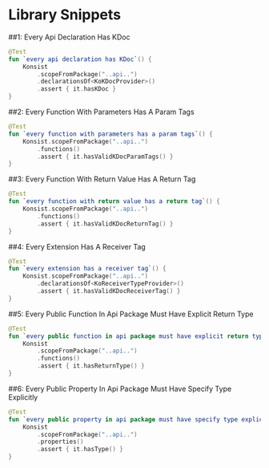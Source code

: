 # Library Snippets

##1: Every Api Declaration Has KDoc

```kotlin
@Test
fun `every api declaration has KDoc`() {
    Konsist
        .scopeFromPackage("..api..")
        .declarationsOf<KoKDocProvider>()
        .assert { it.hasKDoc }
}
```

##2: Every Function With Parameters Has A Param Tags

```kotlin
@Test
fun `every function with parameters has a param tags`() {
    Konsist.scopeFromPackage("..api..")
        .functions()
        .assert { it.hasValidKDocParamTags() }
}
```

##3: Every Function With Return Value Has A Return Tag

```kotlin
@Test
fun `every function with return value has a return tag`() {
    Konsist.scopeFromPackage("..api..")
        .functions()
        .assert { it.hasValidKDocReturnTag() }
}
```

##4: Every Extension Has A Receiver Tag

```kotlin
@Test
fun `every extension has a receiver tag`() {
    Konsist.scopeFromPackage("..api..")
        .declarationsOf<KoReceiverTypeProvider>()
        .assert { it.hasValidKDocReceiverTag() }
}
```

##5: Every Public Function In Api Package Must Have Explicit Return Type

```kotlin
@Test
fun `every public function in api package must have explicit return type`() {
    Konsist
        .scopeFromPackage("..api..")
        .functions()
        .assert { it.hasReturnType() }
}
```

##6: Every Public Property In Api Package Must Have Specify Type Explicitly

```kotlin
@Test
fun `every public property in api package must have specify type explicitly`() {
    Konsist
        .scopeFromPackage("..api..")
        .properties()
        .assert { it.hasType() }
}
```

